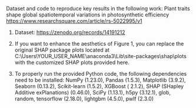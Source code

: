 Dataset and code to reproduce key results in the following work: Plant traits shape global spatiotemporal variations in photosynthetic efficiency https://www.researchsquare.com/article/rs-5022995/v1

1. Dataset: https://zenodo.org/records/14191212

2. If you want to enhance the aesthetics of Figure 1, you can replace the original SHAP package plots located at C:\Users\YOUR_USER_NAME\anaconda3\Lib\site-packages\shap\plots with the customized SHAP plots provided here.

3. To properly run the provided Python code, the following dependencies need to be installed: NumPy (1.23.0), Pandas (1.5.3), Matplotlib (3.9.2), Seaborn (0.13.2), Scikit-learn (1.5.2), XGBoost ( 2.1.2), SHAP (SHapley Additive exPlanations) (0.46.0), SciPy (1.13.1), h5py (3.12.1), glob, random, tensorflow (2.18.0), lightgbm (4.5.0), pwlf (2.3.0)
